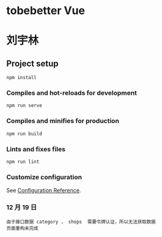 # tobebetter Vue

# 刘宇林

## Project setup

```
npm install
```

### Compiles and hot-reloads for development

```
npm run serve
```

### Compiles and minifies for production

```
npm run build
```

### Lints and fixes files

```
npm run lint
```

### Customize configuration

See [Configuration Reference](https://cli.vuejs.org/config/).

### 12 月 19 日

    由于接口数据 category ， shops  需要令牌认证，所以无法获取数据
    页面重构未完成
